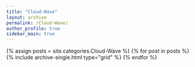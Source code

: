 ```yaml
---
title: "Cloud-Wave"
layout: archive
permalink: /Cloud-Wave/
author_profile: true
sidebar_main: true
---
```

{% assign posts = site.categories.Cloud-Wave %}
{% for post in posts %} {% include archive-single.html type="grid" %} {% endfor %}